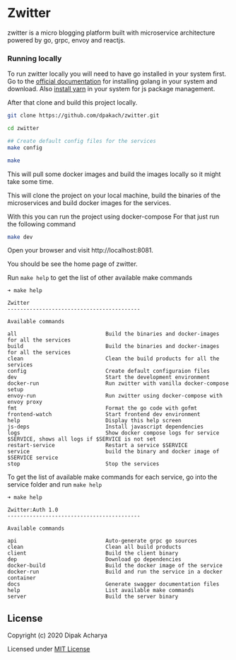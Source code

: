 # Zwitter
zwitter is a micro blogging platform built with microservice architecture powered by go, grpc, envoy and reactjs.


### Running locally
To run zwitter locally you will need to have go installed in your system first. Go to the [official documentation](https://golang.org/doc/install) for installing golang in your system and download.
Also [install yarn](https://classic.yarnpkg.com/en/docs/install#debian-stable) in your system for js package management.

After that clone and build this project locally.
```bash
git clone https://github.com/dpakach/zwitter.git

cd zwitter

## Create default config files for the services
make config

make
```
This will pull some docker images and build the images locally so it might take some time.

This will clone the project on your local machine, build the binaries of the microservices and build docker images for the services.

With this you can run the project using docker-compose
For that just run the following command

``` bash
make dev
```

Open your browser and visit http://localhost:8081.

You should be see the home page of zwitter.

Run `make help` to get the list of other available make commands
```
➜ make help

Zwitter
------------------------------------------

Available commands

all                            Build the binaries and docker-images for all the services
build                          Build the binaries and docker-images for all the services
clean                          Clean the build products for all the services
config                         Create default configuraion files
dev                            Start the development environment
docker-run                     Run zwitter with vanilla docker-compose setup
envoy-run                      Run zwitter using docker-compose with envoy proxy
fmt                            Format the go code with gofmt
frontend-watch                 Start frontend dev environment
help                           Display this help screen
js-deps                        Install javascript dependencies
logs                           Show docker compose logs for service $SERVICE, shows all logs if $SERVICE is not set
restart-service                Restart a service $SERVICE
service                        build the binary and docker image of $SERVICE service
stop                           Stop the services  
```

To get the list of available make commands for each service, go into the service folder and run `make help`

```
➜ make help

Zwitter:Auth 1.0
------------------------------------------

Available commands

api                            Auto-generate grpc go sources
clean                          Clean all build products
client                         Build the client binary
dep                            Download go dependencies
docker-build                   Build the docker image of the service
docker-run                     Build and run the service in a docker container
docs                           Generate swagger documentation files
help                           List available make commands
server                         Build the server binary   
```
## License

Copyright (c) 2020 Dipak Acharya

Licensed under [MIT License](https://github.com/dpakach/zwitter/blob/master/LICENSE)